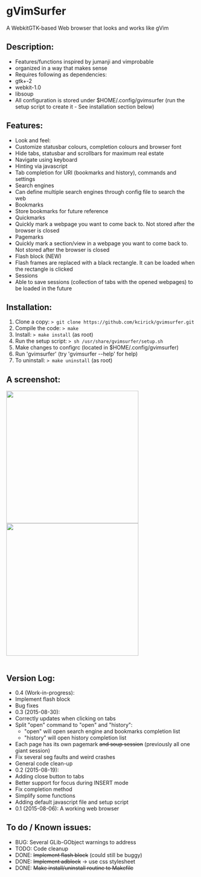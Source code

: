 # gVimSurfer

A WebkitGTK-based Web browser that looks and works like gVim


## Description:

  - Features/functions inspired by jumanji and vimprobable
  - organized in a way that makes sense
  - Requires following as dependencies:
   - gtk+-2
   - webkit-1.0
   - libsoup 
  - All configuration is stored under $HOME/.config/gvimsurfer (run the setup script to create it - See installation section below)

## Features:

  - Look and feel:
   - Customize statusbar colours, completion colours and browser font
   - Hide tabs, statusbar and scrollbars for maximum real estate
  - Navigate using keyboard
   - Hinting via javascript
   - Tab completion for URI (bookmarks and history), commands and settings
  - Search engines
   - Can define multiple search engines through config file to search the web
  - Bookmarks
   - Store bookmarks for future reference
  - Quickmarks
   - Quickly mark a webpage you want to come back to. Not stored after the browser is closed
  - Pagemarks
   - Quickly mark a section/view in a webpage you want to come back to. Not stored after the browser is closed
  - Flash block (NEW)
   - Flash frames are replaced with a black rectangle. It can be loaded when the rectangle is clicked 
  - Sessions
   - Able to save sessions (collection of tabs with the opened webpages) to be loaded in the future

## Installation:

  1. Clone a copy: `> git clone https://github.com/kcirick/gvimsurfer.git`
  2. Compile the code: `> make`
  3. Install: `> make install` (as root)
  4. Run the setup script: `> sh /usr/share/gvimsurfer/setup.sh`
  5. Make changes to configrc (located in $HOME/.config/gvimsurfer)
  6. Run 'gvimsurfer' (try 'gvimsurfer --help' for help)
  7. To uninstall: `> make uninstall` (as root)

## A screenshot:

<a href='http://s6.postimg.org/yrjhkoqn5/Screenshot_190815_02_21_42_AM.png' target='_blank'><img src='http://s6.postimg.org/yrjhkoqn5/Screenshot_190815_02_21_42_AM.png' width="350" /></a>
<a href='http://s6.postimg.org/iukpnyy8x/Screenshot_190815_02_22_09_AM.png' target='_blank'><img src='http://s6.postimg.org/iukpnyy8x/Screenshot_190815_02_22_09_AM.png' width="350" /></a><br /><br />


## Version Log:

  - 0.4 (Work-in-progress):
   - Implement flash block
   - Bug fixes
  - 0.3 (2015-08-30):
   - Correctly updates when clicking on tabs
   - Split "open" command to "open" and "history":
     - "open" will open search engine and bookmarks completion list
     - "history" will open history completion list
   - Each page has its own pagemark ~~and soup session~~ (previously all one giant session)
   - Fix several seg faults and weird crashes
   - General code clean-up
  - 0.2 (2015-08-19):
   - Adding close button to tabs
   - Better support for focus during INSERT mode
   - Fix completion method
   - Simplify some functions
   - Adding default javascript file and setup script
  - 0.1 (2015-08-06): A working web browser

## To do / Known issues:

  - BUG: Several GLib-GObject warnings to address
  - TODO: Code cleanup
  - DONE: ~~Implement flash block~~ (could still be buggy)
  - DONE: ~~Implement adblock~~ -> use css stylesheet
  - DONE: ~~Make install/uninstall routine to Makefile~~


